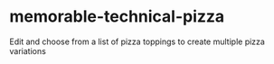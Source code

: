 # memorable-technical-pizza
Edit and choose from a list of pizza toppings to create multiple pizza variations
